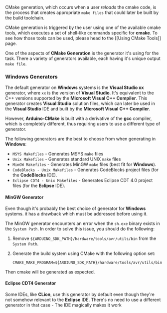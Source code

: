 CMake generation, which occurs when a user *reloads* the cmake code, is the process that creates appropriate `make files` that could later be built by the build toolchain.

CMake generation is triggered by the user using one of the available cmake tools, which executes a set of shell-like commands specific for **cmake**.
To see how those tools can be used, please head to the [[Using CMake Tools]] page.

One of the aspects of **CMake Generation** is the generator it's using for the task.
There a variety of generators available, each having it's unique output `make file`.

### Windows Generators

The default generator on **Windows** systems is the **Visual Studio xx** generator, where `xx` is the version of **Visual Studio**. It's equivalent to the C++ versions supported by the **Microsoft Visual C++ Compiler**.
This generator creates **Visual Studio** solution files, which can later be used in the **Visual Studio** IDE and built by the **Microsoft Visual C++ Compiler**.

However, **Arduino-CMake** is built with a derivative of the **gcc** compiler, which is completely different, thus requiring users to use a different type of generator.

The following generators are the best to choose from when generating in **Windows**:

* `MSYS Makefiles` - Generates MSYS `make` files
* `Unix Makefiles` - Generates standard UNIX `make` files
* `MinGW Makefiles` - Generates MinGW `make` files (best fit for **Windows**).
* `CodeBlocks - Unix Makefiles` - Generates CodeBlocks project files (for the **CodeBlocks** IDE).
* `Eclipse CDT4 - Unix Makefiles` - Generates Eclipse CDT 4.0 project files (for the **Eclipse** IDE).

#### MinGW Generator

Even though it's probably the best choice of generator for **Windows** systems. it has a drawback which must be addressed before using it.

The MinGW generator encounters an error when the `sh.exe` binary exists in the `System Path`.
In order to solve this issue, you should do the following:

1. Remove `${ARDUINO_SDK_PATH}/hardware/tools/avr/utils/bin` from the `System Path`.

2. Generate the build system using CMake with the following option set:

   ```
   CMAKE_MAKE_PROGRAM=${ARDIUNO_SDK_PATH}/hardware/tools/avr/utils/bin/make.exe
   ```

Then cmake will be generated as expected.

#### Eclipse CDT4 Generator

Some IDEs, like **CLion**, use this generator by default even though they're not somehow relevant to the **Eclipse** IDE. There's no need to use a different generator in that case - The IDE magically makes it work